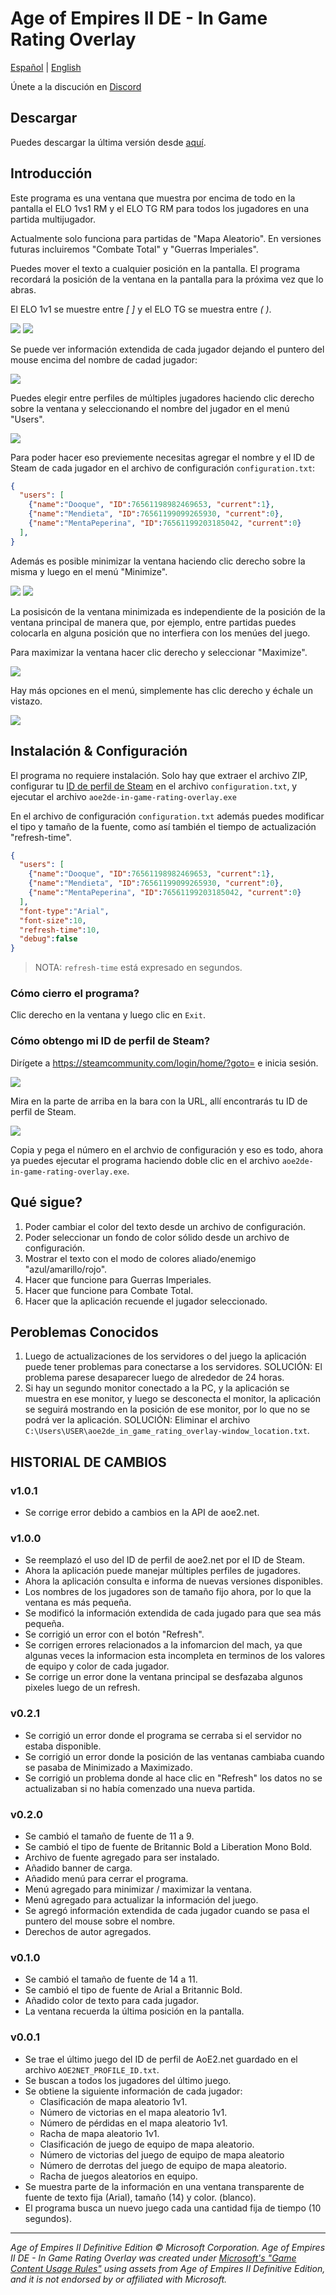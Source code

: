 # Age of Empires II DE - In Game Rating Overlay

[Español](./README.es.md) | [English](./README.md)

Únete a la discución en [Discord](https://discord.gg/5Ke9Fa5G5x)

## Descargar

Puedes descargar la última versión desde [aquí](https://github.com/Dooque/aoe2-de-in-game-rating-overlay/archive/refs/tags/v1.0.1.zip).

## Introducción

Este programa es una ventana que muestra por encima de todo en la pantalla el ELO 1vs1 RM y el ELO TG RM para todos los jugadores en una partida multijugador.

Actualmente solo funciona para partidas de "Mapa Aleatorio". En versiones futuras incluiremos "Combate Total" y "Guerras Imperiales".

Puedes mover el texto a cualquier posición en la pantalla. El programa recordará la posición de la ventana en la pantalla para la próxima vez que lo abras.

El ELO 1v1 se muestre entre *[ ]* y el ELO TG se muestra entre *( )*.

![](./res/image-1.png)
![](./res/image-2.png)

Se puede ver información extendida de cada jugador dejando el puntero del mouse encima del nombre de cadad jugador:

![](./res/image-3.png)

Puedes elegir entre perfiles de múltiples jugadores haciendo clic derecho sobre la ventana y seleccionando el nombre del jugador en el menú "Users".

![](./res/image-4.png)

Para poder hacer eso previemente necesitas agregar el nombre y el ID de Steam de cada jugador en el archivo de configuración `configuration.txt`:

```json
{
  "users": [
    {"name":"Dooque", "ID":76561198982469653, "current":1},
    {"name":"Mendieta", "ID":76561199099265930, "current":0},
    {"name":"MentaPeperina", "ID":76561199203185042, "current":0}
  ],
}
```

Además es posible minimizar la ventana haciendo clic derecho sobre la misma y luego en el menú "Minimize".

![](./res/image-5.png)
![](./res/image-6.png)

La posisicón de la ventana minimizada es independiente de la posición de la ventana principal de manera que, por ejemplo, entre partidas puedes colocarla en alguna posición que no interfiera con los menúes del juego.

Para maximizar la ventana hacer clic derecho y seleccionar "Maximize".

![](./res/image-7.png)

Hay más opciones en el menú, simplemente has clic derecho y échale un vistazo.

![](./res/image-8.png)

## Instalación & Configuración

El programa no requiere instalación. Solo hay que extraer el archivo ZIP, configurar tu [ID de perfil de Steam](https://steamcommunity.com/login/home/?goto=) en el archivo `configuration.txt`, y ejecutar el archivo `aoe2de-in-game-rating-overlay.exe`

En el archivo de configuración `configuration.txt` además puedes modificar el tipo y tamaño de la fuente, como así también el tiempo de actualización "refresh-time".

```json
{
  "users": [
    {"name":"Dooque", "ID":76561198982469653, "current":1},
    {"name":"Mendieta", "ID":76561199099265930, "current":0},
    {"name":"MentaPeperina", "ID":76561199203185042, "current":0}
  ],
  "font-type":"Arial",
  "font-size":10,
  "refresh-time":10,
  "debug":false
}
```

> NOTA: `refresh-time` está expresado en segundos.

### Cómo cierro el programa?

Clic derecho en la ventana y luego clic en `Exit`.

### Cómo obtengo mi ID de perfil de Steam?

Dirígete a https://steamcommunity.com/login/home/?goto= e inicia sesión.

![](./res/image-9.png)

Mira en la parte de arriba en la bara con la URL, allí encontrarás tu ID de perfil de Steam.

![](./res/image-10.png)

Copia y pega el número en el archvio de configuración y eso es todo, ahora ya puedes ejecutar el programa haciendo doble clic en el archivo `aoe2de-in-game-rating-overlay.exe`.

## Qué sigue?

1. Poder cambiar el color del texto desde un archivo de configuración.
2. Poder seleccionar un fondo de color sólido desde un archivo de configuración.
3. Mostrar el texto con el modo de colores aliado/enemigo "azul/amarillo/rojo".
4. Hacer que funcione para Guerras Imperiales.
5. Hacer que funcione para Combate Total.
6. Hacer que la aplicación recuende el jugador seleccionado.

## Peroblemas Conocidos

1. Luego de actualizaciones de los servidores o del juego la aplicación puede tener problemas para conectarse a los servidores. SOLUCIÓN: El problema parese desaparecer luego de alrededor de 24 horas.
2. Si hay un segundo monitor conectado a la PC, y la aplicación se muestra en ese monitor, y luego se desconecta el monitor, la aplicación se seguirá mostrando en la posición de ese monitor, por lo que no se podrá ver la aplicación. SOLUCIÓN: Eliminar el archivo `C:\Users\USER\aoe2de_in_game_rating_overlay-window_location.txt`.

## HISTORIAL DE CAMBIOS

### v1.0.1

* Se corrige error debido a cambios en la API de aoe2.net.

### v1.0.0

* Se reemplazó el uso del ID de perfil de aoe2.net por el ID de Steam.
* Ahora la aplicación puede manejar múltiples perfiles de jugadores.
* Ahora la aplicación consulta e informa de nuevas versiones disponibles.
* Los nombres de los jugadores son de tamaño fijo ahora, por lo que la ventana es más pequeña.
* Se modificó la información extendida de cada jugado para que sea más pequeña.
* Se corrigió un error con el botón "Refresh".
* Se corrigen errores relacionados a la infomarcion del mach, ya que algunas veces la informacion esta incompleta en terminos de los valores de equipo y color de cada jugador.
* Se corrige un error done la ventana principal se desfazaba algunos pixeles luego de un refresh.

### v0.2.1

* Se corrigió un error donde el programa se cerraba si el servidor no estaba disponible.
* Se corrigió un error donde la posición de las ventanas cambiaba cuando se pasaba de Minimizado a Maximizado.
* Se corrigió un problema donde al hace clic en "Refresh" los datos no se actualizaban si no había comenzado una nueva partida.

### v0.2.0

* Se cambió el tamaño de fuente de 11 a 9.
* Se cambió el tipo de fuente de Britannic Bold a Liberation Mono Bold.
* Archivo de fuente agregado para ser instalado.
* Añadido banner de carga.
* Añadido menú para cerrar el programa.
* Menú agregado para minimizar / maximizar la ventana.
* Menú agregado para actualizar la información del juego.
* Se agregó información extendida de cada jugador cuando se pasa el puntero del mouse sobre el nombre.
* Derechos de autor agregados.

### v0.1.0

* Se cambió el tamaño de fuente de 14 a 11.
* Se cambió el tipo de fuente de Arial a Britannic Bold.
* Añadido color de texto para cada jugador.
* La ventana recuerda la última posición en la pantalla.

### v0.0.1

* Se trae el último juego del ID de perfil de AoE2.net guardado en el archivo `AOE2NET_PROFILE_ID.txt`.
* Se buscan a todos los jugadores del último juego.
* Se obtiene la siguiente información de cada jugador:
   * Clasificación de mapa aleatorio 1v1.
   * Número de victorias en el mapa aleatorio 1v1.
   * Número de pérdidas en el mapa aleatorio 1v1.
   * Racha de mapa aleatorio 1v1.
   * Clasificación de juego de equipo de mapa aleatorio.
   * Número de victorias del juego de equipo de mapa aleatorio
   * Número de derrotas del juego de equipo de mapa aleatorio.
   * Racha de juegos aleatorios en equipo.
* Se muestra parte de la información en una ventana transparente de fuente de texto fija (Arial), tamaño (14) y color. (blanco).
* El programa busca un nuevo juego cada una cantidad fija de tiempo (10 segundos).

- - -

*Age of Empires II Definitive Edition © Microsoft Corporation. Age of Empires II DE - In Game Rating Overlay was created under [Microsoft's "Game Content Usage Rules"](https://www.xbox.com/en-US/developers/rules) using assets from Age of Empires II Definitive Edition, and it is not endorsed by or affiliated with Microsoft.*
